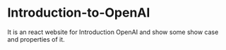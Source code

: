 # Introduction-to-OpenAI
It is an react website for Introduction OpenAI and show some show case and properties of it.
